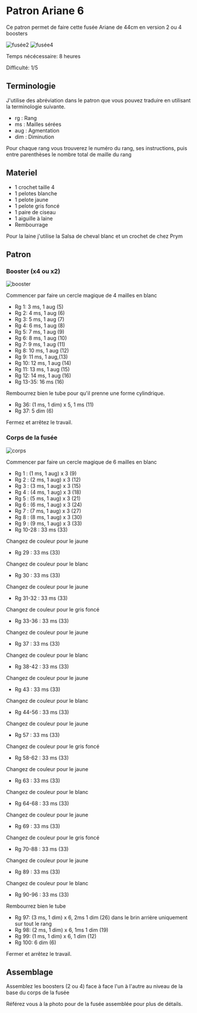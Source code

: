 # Patron Ariane 6

Ce patron permet de faire cette fusée Ariane de 44cm en version 2 ou 4 boosters

![fusée2](../../../media/patterns/ariane6/fusee2.jpg)
![fusée4](../../../media/patterns/ariane6/fusee4.jpg)

Temps nécécessaire: 8 heures

Difficulté: 1/5

## Terminologie

J'utilise des abréviation dans le patron que vous pouvez traduire en utilisant la terminologie suivante.

* rg : Rang
* ms : Mailles sérées
* aug : Agmentation
* dim : Diminution

Pour chaque rang vous trouverez le numéro du rang, ses instructions, puis entre parenthèses le nombre total de maille du rang

## Materiel

* 1 crochet taille 4
* 1 pelotes blanche
* 1 pelote jaune
* 1 pelote gris foncé
* 1 paire de ciseau
* 1 aiguille à laine
* Rembourrage

Pour la laine j'utilise la Salsa de cheval blanc et un crochet de chez Prym

## Patron

### Booster (x4 ou x2)

![booster](../../../media/patterns/ariane6/boosters.jpg)

Commencer par faire un cercle magique de 4 mailles en blanc

* Rg 1: 3 ms, 1 aug (5)
* Rg 2: 4 ms, 1 aug (6)
* Rg 3: 5 ms, 1 aug (7)
* Rg 4: 6 ms, 1 aug (8)
* Rg 5: 7 ms, 1 aug (9)
* Rg 6: 8 ms, 1 aug (10)
* Rg 7: 9 ms, 1 aug (11)
* Rg 8: 10 ms, 1 aug (12)
* Rg 9: 11 ms, 1 aug,(13)
* Rg 10: 12 ms, 1 aug (14)
* Rg 11: 13 ms, 1 aug (15)
* Rg 12: 14 ms, 1 aug (16)
* Rg 13-35: 16 ms (16)

Rembourrez bien le tube pour qu'il prenne une forme cylindrique.

* Rg 36: (1 ms, 1 dim) x 5, 1 ms (11)
* Rg 37: 5 dim (6)

Fermez et arrêtez le travail.

### Corps de la fusée

![corps](../../../media/patterns/ariane6/corps.jpg)

Commencer par faire un cercle magique de 6 mailles en blanc

* Rg 1 : (1 ms, 1 aug) x 3 (9)
* Rg 2 : (2 ms, 1 aug) x 3 (12)
* Rg 3 : (3 ms, 1 aug) x 3 (15)
* Rg 4 : (4 ms, 1 aug) x 3 (18)
* Rg 5 : (5 ms, 1 aug) x 3 (21)
* Rg 6 : (6 ms, 1 aug) x 3 (24)
* Rg 7 : (7 ms, 1 aug) x 3 (27)
* Rg 8 : (8 ms, 1 aug) x 3 (30)
* Rg 9 : (9 ms, 1 aug) x 3 (33)
* Rg 10-28 : 33 ms (33)

Changez de couleur pour le jaune

* Rg 29 : 33 ms (33)

Changez de couleur pour le blanc

* Rg 30 : 33 ms (33)

Changez de couleur pour le jaune

* Rg 31-32 : 33 ms (33)

Changez de couleur pour le gris foncé

* Rg 33-36 : 33 ms (33)

Changez de couleur pour le jaune

* Rg 37 : 33 ms (33)

Changez de couleur pour le blanc

* Rg 38-42 : 33 ms (33)

Changez de couleur pour le jaune

* Rg 43 : 33 ms (33)

Changez de couleur pour le blanc

* Rg 44-56 : 33 ms (33)

Changez de couleur pour le jaune

* Rg 57 : 33 ms (33)

Changez de couleur pour le gris foncé

* Rg 58-62 : 33 ms (33)

Changez de couleur pour le jaune

* Rg 63 : 33 ms (33)

Changez de couleur pour le blanc

* Rg 64-68 : 33 ms (33)

Changez de couleur pour le jaune

* Rg 69 : 33 ms (33)

Changez de couleur pour le gris foncé

* Rg 70-88 : 33 ms (33)

Changez de couleur pour le jaune

* Rg 89 : 33 ms (33)

Changez de couleur pour le blanc

* Rg 90-96 : 33 ms (33)

Rembourrez bien le tube

* Rg 97: (3 ms, 1 dim) x 6, 2ms 1 dim (26) dans le brin arrière uniquement sur tout le rang
* Rg 98: (2 ms, 1 dim) x 6, 1ms 1 dim (19)
* Rg 99: (1 ms, 1 dim) x 6, 1 dim (12)
* Rg 100: 6 dim (6)

Fermer et arrêtez le travail.

## Assemblage

Assemblez les boosters (2 ou 4) face à face l'un à l'autre au niveau de la base du corps de la fusée

Référez vous à la photo pour de la fusée assemblée pour plus de détails.

